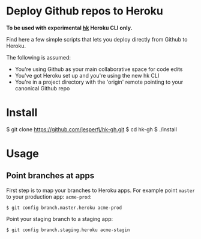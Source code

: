 # Deploy Github repos to Heroku

**To be used with experimental [hk]() Heroku CLI only.**

Find here a few simple scripts that lets you deploy directly from Github to Heroku.

The following is assumed:

* You're using Github as your main collaborative space for code edits
* You've got Heroku set up and you're using the new hk CLI
* You're in a project directory with the 'origin' remote pointing to your canonical Github repo

# Install

  $ git clone https://github.com/jesperfj/hk-gh.git
  $ cd hk-gh
  $ ./install

# Usage

## Point branches at apps

First step is to map your branches to Heroku apps. For example point `master` to your production app: `acme-prod`:

```
$ git config branch.master.heroku acme-prod
```

Point your staging branch to a staging app:

```
$ git config branch.staging.heroku acme-stagin
```

